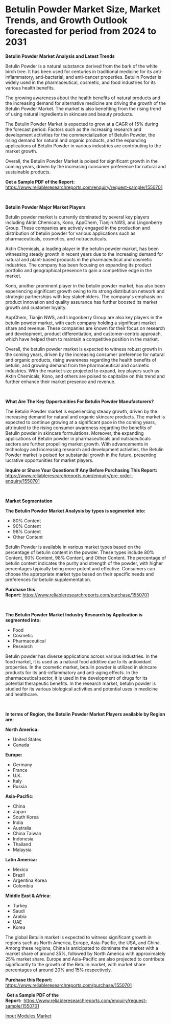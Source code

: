 <p><h1>Betulin Powder Market Size, Market Trends, and Growth Outlook forecasted for period from 2024 to 2031</h1></p><p><strong>Betulin Powder Market Analysis and Latest Trends</strong></p>
<p><p>Betulin Powder is a natural substance derived from the bark of the white birch tree. It has been used for centuries in traditional medicine for its anti-inflammatory, anti-bacterial, and anti-cancer properties. Betulin Powder is widely used in the pharmaceutical, cosmetic, and food industries for its various health benefits.</p><p>The growing awareness about the health benefits of natural products and the increasing demand for alternative medicine are driving the growth of the Betulin Powder Market. The market is also benefiting from the rising trend of using natural ingredients in skincare and beauty products.</p><p>The Betulin Powder Market is expected to grow at a CAGR of 15% during the forecast period. Factors such as the increasing research and development activities for the commercialization of Betulin Powder, the rising demand for natural and organic products, and the expanding applications of Betulin Powder in various industries are contributing to the market growth.</p><p>Overall, the Betulin Powder Market is poised for significant growth in the coming years, driven by the increasing consumer preference for natural and sustainable products.</p></p>
<p><strong>Get a Sample PDF of the Report:&nbsp;</strong> <a href="https://www.reliableresearchreports.com/enquiry/request-sample/1550701">https://www.reliableresearchreports.com/enquiry/request-sample/1550701</a></p>
<p>&nbsp;</p>
<p><strong>Betulin Powder Major Market Players</strong></p>
<p><p>Betulin powder market is currently dominated by several key players including Aktin Chemicals, Kono, AppChem, Tianjin NWS, and Lingonberry Group. These companies are actively engaged in the production and distribution of betulin powder for various applications such as pharmaceuticals, cosmetics, and nutraceuticals.</p><p>Aktin Chemicals, a leading player in the betulin powder market, has been witnessing steady growth in recent years due to the increasing demand for natural and plant-based products in the pharmaceutical and cosmetic industries. The company has been focusing on expanding its product portfolio and geographical presence to gain a competitive edge in the market.</p><p>Kono, another prominent player in the betulin powder market, has also been experiencing significant growth owing to its strong distribution network and strategic partnerships with key stakeholders. The company's emphasis on product innovation and quality assurance has further boosted its market growth and customer loyalty.</p><p>AppChem, Tianjin NWS, and Lingonberry Group are also key players in the betulin powder market, with each company holding a significant market share and revenue. These companies are known for their focus on research and development, product differentiation, and customer-centric approach, which have helped them to maintain a competitive position in the market.</p><p>Overall, the betulin powder market is expected to witness robust growth in the coming years, driven by the increasing consumer preference for natural and organic products, rising awareness regarding the health benefits of betulin, and growing demand from the pharmaceutical and cosmetic industries. With the market size projected to expand, key players such as Aktin Chemicals, Kono, and others are poised to capitalize on this trend and further enhance their market presence and revenue.</p></p>
<p>&nbsp;</p>
<p><strong>What Are The Key Opportunities For Betulin Powder Manufacturers?</strong></p>
<p><p>The Betulin Powder market is experiencing steady growth, driven by the increasing demand for natural and organic skincare products. The market is expected to continue growing at a significant pace in the coming years, attributed to the rising consumer awareness regarding the benefits of Betulin powder in skincare formulations. Moreover, the expanding applications of Betulin powder in pharmaceuticals and nutraceuticals sectors are further propelling market growth. With advancements in technology and increasing research and development activities, the Betulin Powder market is poised for substantial growth in the future, presenting lucrative opportunities for market players.</p></p>
<p><strong>Inquire or Share Your Questions If Any Before Purchasing This Report:</strong> <a href="https://www.reliableresearchreports.com/enquiry/pre-order-enquiry/1550701">https://www.reliableresearchreports.com/enquiry/pre-order-enquiry/1550701</a></p>
<p>&nbsp;</p>
<p><strong>Market Segmentation</strong></p>
<p><strong>The Betulin Powder Market Analysis by types is segmented into:</strong></p>
<p><ul><li>80% Content</li><li>90% Content</li><li>98% Content</li><li>Other Content</li></ul></p>
<p><p>Betulin Powder is available in various market types based on the percentage of betulin content in the powder. These types include 80% Content, 90% Content, 98% Content, and Other Content. The percentage of betulin content indicates the purity and strength of the powder, with higher percentages typically being more potent and effective. Consumers can choose the appropriate market type based on their specific needs and preferences for betulin supplementation.</p></p>
<p><strong>Purchase this Report:&nbsp;</strong><a href="https://www.reliableresearchreports.com/purchase/1550701">https://www.reliableresearchreports.com/purchase/1550701</a></p>
<p>&nbsp;</p>
<p><strong>The Betulin Powder Market Industry Research by Application is segmented into:</strong></p>
<p><ul><li>Food</li><li>Cosmetic</li><li>Pharmaceutical</li><li>Research</li></ul></p>
<p><p>Betulin powder has diverse applications across various industries. In the food market, it is used as a natural food additive due to its antioxidant properties. In the cosmetic market, betulin powder is utilized in skincare products for its anti-inflammatory and anti-aging effects. In the pharmaceutical sector, it is used in the development of drugs for its potential therapeutic benefits. In the research market, betulin powder is studied for its various biological activities and potential uses in medicine and healthcare.</p></p>
<p>&nbsp;</p>
<p><strong>In terms of Region, the Betulin Powder Market Players available by Region are:</strong></p>
<p>
    <p> <strong> North America: </strong>
        <ul>
            <li>United States</li>
            <li>Canada</li>
        </ul>
        </p> 
    <p> <strong> Europe: </strong>
        <ul>
            <li>Germany</li>
            <li>France</li>
            <li>U.K.</li>
            <li>Italy</li>
            <li>Russia</li>
        </ul>
        </p> 
    <p> <strong> Asia-Pacific: </strong>
        <ul>
            <li>China</li>
            <li>Japan</li>
            <li>South Korea</li>
            <li>India</li>
            <li>Australia</li>
            <li>China Taiwan</li>
            <li>Indonesia</li>
            <li>Thailand</li>
            <li>Malaysia</li>
        </ul>
        </p> 
    <p> <strong> Latin America: </strong>
        <ul>
            <li>Mexico</li>
            <li>Brazil</li>
            <li>Argentina Korea</li>
            <li>Colombia</li>
        </ul>
        </p> 
    <p> <strong> Middle East & Africa: </strong>
        <ul>
            <li>Turkey</li>
            <li>Saudi</li>
            <li>Arabia</li>
            <li>UAE</li>
            <li>Korea</li>
        </ul>
    </p>
    </p>
<p><p>The global Betulin market is expected to witness significant growth in regions such as North America, Europe, Asia-Pacific, the USA, and China. Among these regions, China is anticipated to dominate the market with a market share of around 35%, followed by North America with approximately 25% market share. Europe and Asia-Pacific are also projected to contribute significantly to the growth of the Betulin market, with market share percentages of around 20% and 15% respectively.</p></p>
<p><strong>Purchase this Report: </strong><a href="https://www.reliableresearchreports.com/purchase/1550701">https://www.reliableresearchreports.com/purchase/1550701</a></p>
<p>&nbsp;<strong>Get a Sample PDF of the Report:&nbsp;&nbsp;</strong><a href="https://www.reliableresearchreports.com/enquiry/request-sample/1550701">https://www.reliableresearchreports.com/enquiry/request-sample/1550701</a></p>
<p><strong></strong></p>
<p><p><a href="https://chivalrous-flock-a86.notion.site/Global-Input-Modules-Market-Size-and-Market-Trends-Insights-and-Projections-from-2024-to-2031-453edeed332240ebbf6f5e775519ce58">Input Modules Market</a></p></p>
